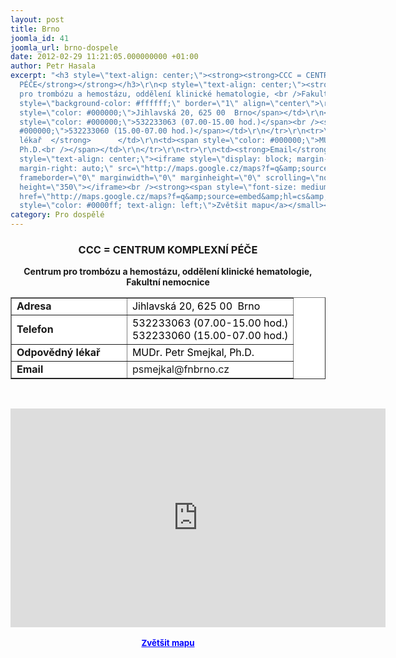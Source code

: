 ```yaml
---
layout: post
title: Brno
joomla_id: 41
joomla_url: brno-dospele
date: 2012-02-29 11:21:05.000000000 +01:00
author: Petr Hasala
excerpt: "<h3 style=\"text-align: center;\"><strong><strong>CCC = CENTRUM KOMPLEXNÍ
  PÉČE</strong></strong></h3>\r\n<p style=\"text-align: center;\"><strong>Centrum
  pro trombózu a hemostázu, oddělení klinické hematologie, <br />Fakultní nemocnice</strong></p>\r\n<table
  style=\"background-color: #ffffff;\" border=\"1\" align=\"center\">\r\n<tbody>\r\n<tr>\r\n<td><strong>Adresa</strong></td>\r\n<td><span
  style=\"color: #000000;\">Jihlavská 20, 625 00  Brno</span></td>\r\n</tr>\r\n<tr>\r\n<td><strong>Telefon</strong></td>\r\n<td><span
  style=\"color: #000000;\">532233063 (07.00-15.00 hod.)</span><br /><span style=\"color:
  #000000;\">532233060 (15.00-07.00 hod.)</span></td>\r\n</tr>\r\n<tr>\r\n<td><strong>Odpovědný
  lékař  </strong>      </td>\r\n<td><span style=\"color: #000000;\">MUDr. Petr Smejkal,
  Ph.D.<br /></span></td>\r\n</tr>\r\n<tr>\r\n<td><strong>Email</strong></td>\r\n<td>psmejkal@fnbrno.cz</td>\r\n</tr>\r\n</tbody>\r\n</table>\r\n<p> </p>\r\n<p
  style=\"text-align: center;\"><iframe style=\"display: block; margin-left: auto;
  margin-right: auto;\" src=\"http://maps.google.cz/maps?f=q&amp;source=s_q&amp;hl=cs&amp;geocode=&amp;q=Nemocnice+Bohunice&amp;aq=&amp;sll=49.173406,16.576353&amp;sspn=0.008473,0.022724&amp;gl=cz&amp;brcurrent=5,0,0&amp;ie=UTF8&amp;hq=&amp;hnear=Nemocnice+Bohunice&amp;t=h&amp;ll=49.173399,16.576309&amp;spn=0.01964,0.051498&amp;z=14&amp;iwloc=A&amp;output=embed\"
  frameborder=\"0\" marginwidth=\"0\" marginheight=\"0\" scrolling=\"no\" width=\"600\"
  height=\"350\"></iframe><br /><strong><span style=\"font-size: medium;\"><small><a
  href=\"http://maps.google.cz/maps?f=q&amp;source=embed&amp;hl=cs&amp;geocode=&amp;q=Nemocnice+Bohunice&amp;aq=&amp;sll=49.173406,16.576353&amp;sspn=0.008473,0.022724&amp;gl=cz&amp;brcurrent=5,0,0&amp;ie=UTF8&amp;hq=&amp;hnear=Nemocnice+Bohunice&amp;t=h&amp;ll=49.173399,16.576309&amp;spn=0.01964,0.051498&amp;z=14&amp;iwloc=A\"
  style=\"color: #0000ff; text-align: left;\">Zvětšit mapu</a></small></span></strong></p>"
category: Pro dospělé
---
```

<h3 style="text-align: center;"><strong><strong>CCC = CENTRUM KOMPLEXNÍ PÉČE</strong></strong></h3>
<p style="text-align: center;"><strong>Centrum pro trombózu a hemostázu, oddělení klinické hematologie, <br />Fakultní nemocnice</strong></p>
<table style="background-color: #ffffff;" border="1" align="center">
<tbody>
<tr>
<td><strong>Adresa</strong></td>
<td><span style="color: #000000;">Jihlavská 20, 625 00  Brno</span></td>
</tr>
<tr>
<td><strong>Telefon</strong></td>
<td><span style="color: #000000;">532233063 (07.00-15.00 hod.)</span><br /><span style="color: #000000;">532233060 (15.00-07.00 hod.)</span></td>
</tr>
<tr>
<td><strong>Odpovědný lékař  </strong>      </td>
<td><span style="color: #000000;">MUDr. Petr Smejkal, Ph.D.<br /></span></td>
</tr>
<tr>
<td><strong>Email</strong></td>
<td>psmejkal@fnbrno.cz</td>
</tr>
</tbody>
</table>
<p> </p>
<p style="text-align: center;"><iframe style="display: block; margin-left: auto; margin-right: auto;" src="http://maps.google.cz/maps?f=q&amp;source=s_q&amp;hl=cs&amp;geocode=&amp;q=Nemocnice+Bohunice&amp;aq=&amp;sll=49.173406,16.576353&amp;sspn=0.008473,0.022724&amp;gl=cz&amp;brcurrent=5,0,0&amp;ie=UTF8&amp;hq=&amp;hnear=Nemocnice+Bohunice&amp;t=h&amp;ll=49.173399,16.576309&amp;spn=0.01964,0.051498&amp;z=14&amp;iwloc=A&amp;output=embed" frameborder="0" marginwidth="0" marginheight="0" scrolling="no" width="600" height="350"></iframe><br /><strong><span style="font-size: medium;"><small><a href="http://maps.google.cz/maps?f=q&amp;source=embed&amp;hl=cs&amp;geocode=&amp;q=Nemocnice+Bohunice&amp;aq=&amp;sll=49.173406,16.576353&amp;sspn=0.008473,0.022724&amp;gl=cz&amp;brcurrent=5,0,0&amp;ie=UTF8&amp;hq=&amp;hnear=Nemocnice+Bohunice&amp;t=h&amp;ll=49.173399,16.576309&amp;spn=0.01964,0.051498&amp;z=14&amp;iwloc=A" style="color: #0000ff; text-align: left;">Zvětšit mapu</a></small></span></strong></p>
